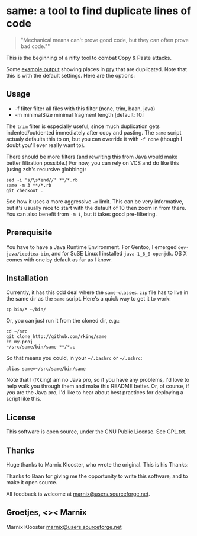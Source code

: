 same: a tool to find duplicate lines of code
============================================

> "Mechanical means can't prove good code, but they can often prove bad code.""

This is the beginning of a nifty tool to combat Copy & Paste attacks.

Some [example output](https://gist.github.com/2356c4677edb49eca331#L140)
showing places in [pry](http://github.com/pry/pry) that are duplicated. Note
that this is with the default settings. Here are the options:

Usage
-----

* -f filter       filter all files with this filter (none, trim, baan, java)
* -m minimalSize  minimal fragment length [default: 10]

The `trim` filter is especially useful, since much duplication gets
indented/outdented immediately after copy and pasting. The `same` script
actualy defaults this to on, but you can override it with `-f none` (though I
doubt you'll ever really want to).

There should be more filters (and rewriting this from Java would make better
filtration possible.) For now, you can rely on VCS and do like this (using
zsh's recursive globbing):

    sed -i 's/\s*end//' **/*.rb
    same -m 3 **/*.rb
    git checkout .

See how it uses a more aggressive `-m` limit. This can be very informative, but
it's usually nice to start with the default of 10 then zoom in from there. You
can also benefit from `-m 1`, but it takes good pre-filtering.

Prerequisite
------------

You have to have a Java Runtime Environment. For Gentoo, I emerged
`dev-java/icedtea-bin`, and for SuSE Linux I installed `java-1_6_0-openjdk`. OS
X comes with one by default as far as I know.

Installation
------------

Currently, it has this odd deal where the `same-classes.zip` file has to live
in the same dir as the `same` script. Here's a quick way to get it to work:

    cp bin/* ~/bin/

Or, you can just run it from the cloned dir, e.g.:

    cd ~/src
    git clone http://github.com/rking/same
    cd my-proj
    ~/src/same/bin/same **/*.c

So that means you could, in your `~/.bashrc` or `~/.zshrc`:

    alias same=~/src/same/bin/same

Note that I (☈king) am no Java pro, so if you have any problems, I'd love to
help walk you through them and make this README better. Or, of course, if *you*
are the Java pro, I'd like to hear about best practices for deploying a script
like this.

License
-------

This software is open source, under the GNU Public License. See GPL.txt.

Thanks
------

Huge thanks to Marnix Klooster, who wrote the original. This is his Thanks:

Thanks to Baan for giving me the opportunity to write
this software, and to make it open source.

All feedback is welcome at marnix@users.sourceforge.net.

Groetjes,
 <><
Marnix
--
Marnix Klooster
marnix@users.sourceforge.net
